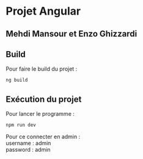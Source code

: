# Projet Angular 
## Mehdi Mansour et Enzo Ghizzardi

## Build

Pour faire le build du projet :

```bash
ng build
```

## Exécution du projet 

Pour lancer le programme :

```bash
npm run dev
```

Pour ce connecter en admin : \
username : admin \
password : admin
